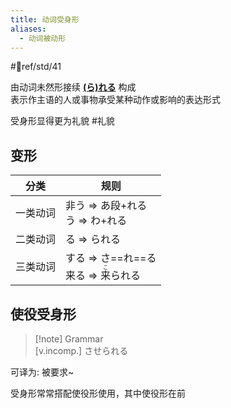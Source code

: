 ```yaml
---
title: 动词受身形
aliases:
  - 动词被动形
---
```

 #📖ref/std/41  

由动词未然形接续 [**(ら)れる**](../5.auxi_verb/られる.md#受身助动词) 构成  
表示作主语的人或事物承受某种动作或影响的表达形式  

受身形显得更为礼貌 #礼貌  
## 变形  

| 分类   | 规则                                             |
| ---- | ---------------------------------------------- |
| 一类动词 | 非う => あ段+れる<br>う => わ+れる                       |
| 二类动词 | る => られる                                       |
| 三类动词 | する => さ==れ==る<br>来る => <ruby>来<rt>こ</rt>られる</ruby> |

## 使役受身形  

> [!note] Grammar  
> [v.incomp.] させられる  

可译为: 被要求~  

受身形常常搭配使役形使用，其中使役形在前  